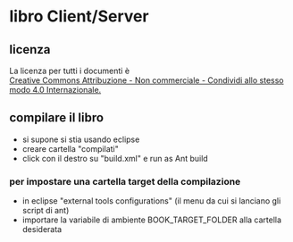 # libro Client/Server

## licenza
La licenza per tutti i documenti è  
[Creative Commons Attribuzione - Non commerciale - Condividi allo stesso modo 4.0 Internazionale.](https://creativecommons.org/licenses/by-nc-sa/4.0/) 

## compilare il libro
- si supone si stia usando eclipse
- creare cartella "compilati"
- click con il destro su "build.xml" e run as Ant build

### per impostare una cartella target della compilazione
- in eclipse "external tools configurations" (il menu da cui si lanciano gli script di ant)
- importare la variabile di ambiente BOOK_TARGET_FOLDER alla cartella desiderata